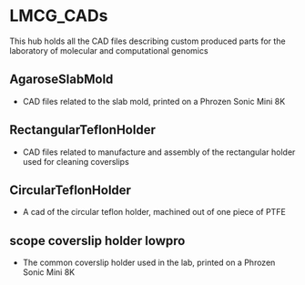 # LMCG_CADs
This hub holds all the CAD files describing custom produced parts for the laboratory of molecular and computational genomics

## AgaroseSlabMold
- CAD files related to the slab mold, printed on a Phrozen Sonic Mini 8K

## RectangularTeflonHolder
- CAD files related to manufacture and assembly of the rectangular holder used for cleaning coverslips

## CircularTeflonHolder
- A cad of the circular teflon holder, machined out of one piece of PTFE

## scope coverslip holder lowpro
- The common coverslip holder used in the lab, printed on a Phrozen Sonic Mini 8K


